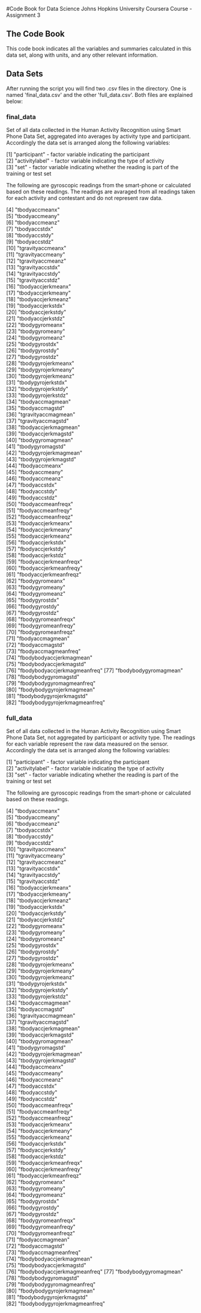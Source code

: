 #Code Book for Data Science Johns Hopkins University Coursera Course - Assignment 3

## The Code Book
This code book indicates all the variables and summaries calculated in this data set, along with units, and any other relevant information.

## Data Sets

After running the script you will find two .csv files in the directory. One is named 'final_data.csv' and the other 'full_data.csv'. Both files are explained below:

### final_data

Set of all data collected in the Human Activity Recognition using Smart Phone Data Set, aggregated into averages by activity type and participant. Accordingly the data set is arranged along the following variables:

 [1] "participant" - factor variable indicating the participant               [2] "activitylabel" - factor variable indicating the type of activity          [3] "set" - factor variable indicating whether the reading is part of the training or test set

The following are gyroscopic readings from the smart-phone or calculated based on these readings. The readings are avaraged from all readings taken for each activity and contestant and do not represent raw data.
                       [4] "tbodyaccmeanx"             [5] "tbodyaccmeany"   [6] "tbodyaccmeanz"           [7] "tbodyaccstdx"            [8] "tbodyaccstdy"            [9] "tbodyaccstdz"             [10] "tgravityaccmeanx"            [11] "tgravityaccmeany"            [12] "tgravityaccmeanz"            [13] "tgravityaccstdx"             [14] "tgravityaccstdy"             [15] "tgravityaccstdz"             [16] "tbodyaccjerkmeanx"           [17] "tbodyaccjerkmeany"           [18] "tbodyaccjerkmeanz"           [19] "tbodyaccjerkstdx"            [20] "tbodyaccjerkstdy"            [21] "tbodyaccjerkstdz"            [22] "tbodygyromeanx"              [23] "tbodygyromeany"              [24] "tbodygyromeanz"              [25] "tbodygyrostdx"               [26] "tbodygyrostdy"               [27] "tbodygyrostdz"               [28] "tbodygyrojerkmeanx"          [29] "tbodygyrojerkmeany"          [30] "tbodygyrojerkmeanz"          [31] "tbodygyrojerkstdx"           [32] "tbodygyrojerkstdy"           [33] "tbodygyrojerkstdz"           [34] "tbodyaccmagmean"             [35] "tbodyaccmagstd"              [36] "tgravityaccmagmean"          [37] "tgravityaccmagstd"           [38] "tbodyaccjerkmagmean"         [39] "tbodyaccjerkmagstd"          [40] "tbodygyromagmean"            [41] "tbodygyromagstd"             [42] "tbodygyrojerkmagmean"        [43] "tbodygyrojerkmagstd"         [44] "fbodyaccmeanx"               [45] "fbodyaccmeany"               [46] "fbodyaccmeanz"               [47] "fbodyaccstdx"                [48] "fbodyaccstdy"                [49] "fbodyaccstdz"                [50] "fbodyaccmeanfreqx"           [51] "fbodyaccmeanfreqy"           [52] "fbodyaccmeanfreqz"           [53] "fbodyaccjerkmeanx"           [54] "fbodyaccjerkmeany"           [55] "fbodyaccjerkmeanz"           [56] "fbodyaccjerkstdx"            [57] "fbodyaccjerkstdy"            [58] "fbodyaccjerkstdz"            [59] "fbodyaccjerkmeanfreqx"       [60] "fbodyaccjerkmeanfreqy"       [61] "fbodyaccjerkmeanfreqz"       [62] "fbodygyromeanx"              [63] "fbodygyromeany"              [64] "fbodygyromeanz"              [65] "fbodygyrostdx"               [66] "fbodygyrostdy"               [67] "fbodygyrostdz"               [68] "fbodygyromeanfreqx"          [69] "fbodygyromeanfreqy"          [70] "fbodygyromeanfreqz"          [71] "fbodyaccmagmean"             [72] "fbodyaccmagstd"              [73] "fbodyaccmagmeanfreq"         [74] "fbodybodyaccjerkmagmean"     [75] "fbodybodyaccjerkmagstd"      [76] "fbodybodyaccjerkmagmeanfreq" [77] "fbodybodygyromagmean"        [78] "fbodybodygyromagstd"         [79] "fbodybodygyromagmeanfreq"    [80] "fbodybodygyrojerkmagmean"    [81] "fbodybodygyrojerkmagstd"     [82] "fbodybodygyrojerkmagmeanfreq"

### full_data

Set of all data collected in the Human Activity Recognition using Smart Phone Data Set, not aggregated by participant or activity type. The readings for each variable represent the raw data measured on the sensor. Accordingly the data set is arranged along the following variables:

 [1] "participant" - factor variable indicating the participant               [2] "activitylabel" - factor variable indicating the type of activity          [3] "set" - factor variable indicating whether the reading is part of the training or test set

The following are gyroscopic readings from the smart-phone or calculated based on these readings.
                    [4] "tbodyaccmeanx"                [5] "tbodyaccmeany"                [6] "tbodyaccmeanz"                [7] "tbodyaccstdx"                 [8] "tbodyaccstdy"                 [9] "tbodyaccstdz"                [10] "tgravityaccmeanx"            [11] "tgravityaccmeany"            [12] "tgravityaccmeanz"            [13] "tgravityaccstdx"             [14] "tgravityaccstdy"             [15] "tgravityaccstdz"             [16] "tbodyaccjerkmeanx"           [17] "tbodyaccjerkmeany"           [18] "tbodyaccjerkmeanz"           [19] "tbodyaccjerkstdx"            [20] "tbodyaccjerkstdy"            [21] "tbodyaccjerkstdz"            [22] "tbodygyromeanx"              [23] "tbodygyromeany"              [24] "tbodygyromeanz"              [25] "tbodygyrostdx"               [26] "tbodygyrostdy"               [27] "tbodygyrostdz"               [28] "tbodygyrojerkmeanx"          [29] "tbodygyrojerkmeany"          [30] "tbodygyrojerkmeanz"          [31] "tbodygyrojerkstdx"           [32] "tbodygyrojerkstdy"           [33] "tbodygyrojerkstdz"           [34] "tbodyaccmagmean"             [35] "tbodyaccmagstd"              [36] "tgravityaccmagmean"          [37] "tgravityaccmagstd"           [38] "tbodyaccjerkmagmean"         [39] "tbodyaccjerkmagstd"          [40] "tbodygyromagmean"            [41] "tbodygyromagstd"             [42] "tbodygyrojerkmagmean"        [43] "tbodygyrojerkmagstd"         [44] "fbodyaccmeanx"               [45] "fbodyaccmeany"               [46] "fbodyaccmeanz"               [47] "fbodyaccstdx"                [48] "fbodyaccstdy"                [49] "fbodyaccstdz"                [50] "fbodyaccmeanfreqx"           [51] "fbodyaccmeanfreqy"           [52] "fbodyaccmeanfreqz"           [53] "fbodyaccjerkmeanx"           [54] "fbodyaccjerkmeany"           [55] "fbodyaccjerkmeanz"           [56] "fbodyaccjerkstdx"            [57] "fbodyaccjerkstdy"            [58] "fbodyaccjerkstdz"            [59] "fbodyaccjerkmeanfreqx"       [60] "fbodyaccjerkmeanfreqy"       [61] "fbodyaccjerkmeanfreqz"       [62] "fbodygyromeanx"              [63] "fbodygyromeany"              [64] "fbodygyromeanz"              [65] "fbodygyrostdx"               [66] "fbodygyrostdy"               [67] "fbodygyrostdz"               [68] "fbodygyromeanfreqx"          [69] "fbodygyromeanfreqy"          [70] "fbodygyromeanfreqz"          [71] "fbodyaccmagmean"             [72] "fbodyaccmagstd"              [73] "fbodyaccmagmeanfreq"         [74] "fbodybodyaccjerkmagmean"     [75] "fbodybodyaccjerkmagstd"      [76] "fbodybodyaccjerkmagmeanfreq" [77] "fbodybodygyromagmean"        [78] "fbodybodygyromagstd"         [79] "fbodybodygyromagmeanfreq"    [80] "fbodybodygyrojerkmagmean"    [81] "fbodybodygyrojerkmagstd"     [82] "fbodybodygyrojerkmagmeanfreq"